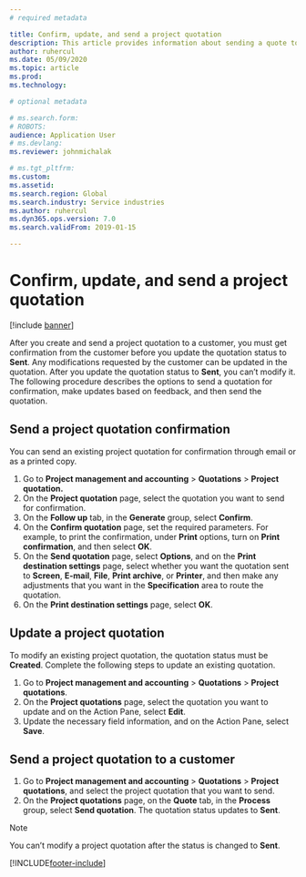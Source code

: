 ```yaml
---
# required metadata

title: Confirm, update, and send a project quotation
description: This article provides information about sending a quote to the customer for confirmation, modifying based on feedback, and then resending the quotation.
author: ruhercul
ms.date: 05/09/2020
ms.topic: article
ms.prod: 
ms.technology: 

# optional metadata

# ms.search.form: 
# ROBOTS: 
audience: Application User
# ms.devlang: 
ms.reviewer: johnmichalak

# ms.tgt_pltfrm: 
ms.custom: 
ms.assetid: 
ms.search.region: Global
ms.search.industry: Service industries
ms.author: ruhercul
ms.dyn365.ops.version: 7.0
ms.search.validFrom: 2019-01-15

---
```


# Confirm, update, and send a project quotation

[!include [banner](../includes/banner.md)]

After you create and send a project quotation to a customer, you must get confirmation from the customer before you update the quotation status to **Sent**. Any modifications requested by the customer can be updated in the quotation. After you update the quotation status to **Sent**, you can’t modify it. The following procedure describes the options to send a quotation for confirmation, make updates based on feedback, and then send the quotation.

## Send a project quotation confirmation  

You can send an existing project quotation for confirmation through email or as a printed copy. 

1. Go to **Project management and accounting** > **Quotations** > **Project quotation.** 
2. On the **Project quotation** page, select the quotation you want to send for confirmation. 
3. On the **Follow up** tab, in the **Generate** group, select **Confirm**. 
4. On the **Confirm quotation** page, set the required parameters. For example, to print the confirmation, under **Print** options, turn on **Print confirmation**, and then select **OK**.
5. On the **Send quotation** page, select **Options**, and on the **Print destination settings** page, select whether you want the quotation sent to **Screen**, **E-mail**, **File**, **Print archive**, or **Printer**, and then make any adjustments that you want in the **Specification** area to route the quotation.
6. On the **Print destination settings** page, select **OK**.  

## Update a project quotation

To modify an existing project quotation, the quotation status must be **Created**. Complete the following steps to update an existing quotation. 

1. Go to **Project management and accounting** > **Quotations** > **Project quotations**.
2. On the **Project quotations** page, select the quotation you want to update and on the Action Pane, select **Edit**.
3. Update the necessary field information, and on the Action Pane, select **Save**.  

## Send a project quotation to a customer 

1. Go to **Project management and accounting** > **Quotations** > **Project quotations**, and select the project quotation that you want to send.
2. On the **Project quotations** page, on the **Quote** tab, in the **Process** group, select **Send quotation**. The quotation status updates to **Sent**.

> [!NOTE]
> You can’t modify a project quotation after the status is changed to **Sent**.


[!INCLUDE[footer-include](../includes/footer-banner.md)]